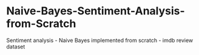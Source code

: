 # Naive-Bayes-Sentiment-Analysis-from-Scratch
Sentiment analysis - Naive Bayes implemented from scratch -  imdb review dataset
